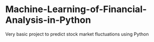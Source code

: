 # Machine-Learning-of-Financial-Analysis-in-Python
Very basic project to predict stock market fluctuations using Python
